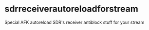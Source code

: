 # sdrreceiverautoreloadforstream
Special AFK autoreload SDR's receiver antiblock stuff for your stream
